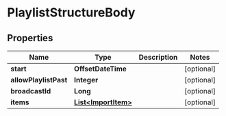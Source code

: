

# PlaylistStructureBody


## Properties

| Name | Type | Description | Notes |
|------------ | ------------- | ------------- | -------------|
|**start** | **OffsetDateTime** |  |  [optional] |
|**allowPlaylistPast** | **Integer** |  |  [optional] |
|**broadcastId** | **Long** |  |  [optional] |
|**items** | [**List&lt;ImportItem&gt;**](ImportItem.md) |  |  [optional] |



